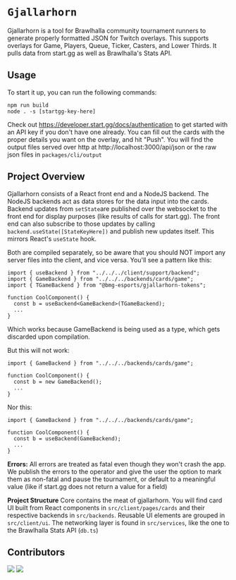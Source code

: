 # `Gjallarhorn`

Gjallarhorn is a tool for Brawlhalla community tournament runners to generate
properly formatted JSON for Twitch overlays. This supports overlays for Game,
Players, Queue, Ticker, Casters, and Lower Thirds. It pulls data from start.gg
as well as Brawlhalla's Stats API.

## Usage

To start it up, you can run the following commands:

```
npm run build
node . -s [startgg-key-here]
```

Check out https://developer.start.gg/docs/authentication to get started with an
API key if you don't have one already. You can fill out the cards with the
proper details you want on the overlay, and hit "Push". You will find the output
files served over http at http://localhost:3000/api/json or the raw json files
in `packages/cli/output`

## Project Overview

Gjallarhorn consists of a React front end and a NodeJS backend. The NodeJS
backends act as data stores for the data input into the cards. Backend updates
from `setState`are published over the websocket to the front end for display
purposes (like results of calls for start.gg). The front end can also subscribe
to those updates by calling `backend.useState([StateKeyHere])` and publish new
updates itself. This mirrors React's `useState` hook.

Both are compiled separately, so be aware that you should NOT import any server
files into the client, and vice versa. You'll see a pattern like this:

```
import { useBackend } from "../../../client/support/backend";
import { GameBackend } from "../../../backends/cards/game";
import { TGameBackend } from "@bmg-esports/gjallarhorn-tokens";

function CoolComponent() {
  const b = useBackend<GameBackend>(TGameBackend);
  ...
}
```

Which works because GameBackend is being used as a type, which gets discarded
upon compilation.

But this will not work:

```
import { GameBackend } from "../../../backends/cards/game";

function CoolComponent() {
  const b = new GameBackend();
  ...
}
```

Nor this:

```
import { GameBackend } from "../../../backends/cards/game";

function CoolComponent() {
  const b = useBackend(GameBackend);
  ...
}
```

**Errors:** All errors are treated as fatal even though they won't crash the
app. We publish the errors to the operator and give the user the option to mark
them as non-fatal and pause the tournament, or default to a meaningful value
(like if start.gg does not return a value for a field)

**Project Structure** Core contains the meat of gjallarhorn. You will find card
UI built from React components in `src/client/pages/cards` and their respective
backends in `src/backends`. Reusable UI elements are grouped in `src/client/ui`.
The networking layer is found in `src/services`, like the one to the Brawlhalla
Stats API (`db.ts`)

## Contributors

[![](https://github.com/preyneyv.png?size=50)](https://github.com/preyneyv)
[![](https://github.com/arnabp.png?size=50)](https://github.com/arnabp)

